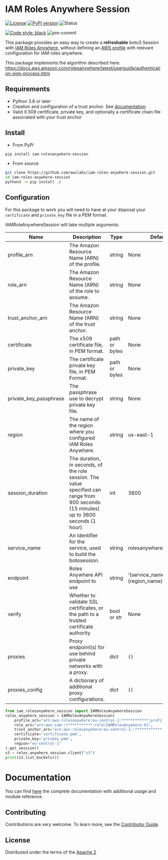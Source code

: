 # IAM Roles Anywhere Session

[![License](https://img.shields.io/badge/License-Apache_2.0-blue.svg)](https://opensource.org/licenses/Apache-2.0)
[![PyPI version](https://badge.fury.io/py/iam-rolesanywhere-session.svg)](https://badge.fury.io/py/iam-rolesanywhere-session)
![Status](https://img.shields.io/pypi/status/iam-rolesanywhere-session.svg)

[![Code style: black](https://img.shields.io/badge/code%20style-black-000000.svg)](https://github.com/psf/black)
![pre-commit](https://img.shields.io/badge/pre--commit-enabled-brightgreen?logo=pre-commit&logoColor=white)

This package provides an easy way to create a __refreshable__ boto3 Session with [IAM Roles Anywhere](https://docs.aws.amazon.com/rolesanywhere/latest/userguide/introduction.html), without defining an [AWS profile](https://docs.aws.amazon.com/rolesanywhere/latest/userguide/credential-helper.html#credential-helper-examples) with relevant configuration for IAM roles anywhere.

This package implements the algorithm described here: <https://docs.aws.amazon.com/rolesanywhere/latest/userguide/authentication-sign-process.html>.

## Requirements

- Python 3.8 or later
- Creation and configuration of a trust anchor. See [documentation](https://docs.aws.amazon.com/rolesanywhere/latest/userguide/getting-started.html)
- Valid X.509 certificate, private key, and optionally a certificate chain file associated with your trust anchor

## Install

- From PyPi

```bash
pip install iam-rolesanywhere-session
```

- From source

```bash
git clone https://github.com/awslabs/iam-roles-anywhere-session.git
cd iam-roles-anywhere-session
python3 -m pip install ./
```

## Configuration

For this package to work you will need to have at your disposal your `certificate` and `private_key` file in a PEM format.

IAMRoleAnywhereSession will take multiple arguments:

| Name                         | Description                                                                                                                              | Type          | Default value                                |
| ---------------------------- | ---------------------------------------------------------------------------------------------------------------------------------------- | ------------- | -------------------------------------------- |
| profile_arn                  | The Amazon Resource Name (ARN) of the profile.                                                                                           | string        | None                                         |
| role_arn                     | The Amazon Resource Name (ARN) of the role to assume.                                                                                    | string        | None                                         |
| trust_anchor_arn             | The Amazon Resource Name (ARN) of the trust anchor.                                                                                      | string        | None                                         |
| certificate                  | The x509 certificate file, in PEM format.                                                                                                | path or bytes | None                                         |
| private_key                  | The certificate private key file, in PEM Format.                                                                                         | path or bytes | None                                         |
| private_key_passphrase       | The passphrase use to decrypt private key file.                                                                                          | string        | None                                         |
| region                       | The name of the region where you configured IAM Roles Anywhere.                                                                          | string        | us-east-1                                    |
| session_duration             | The duration, in seconds, of the role session. The value specified can  range from 900 seconds (15 minutes) up to 3600 seconds (1 hour). | int           | 3600                                         |
| service_name                 | An identifier for the service, used to build the botosession.                                                                            | string        | rolesanywhere                                |
| endpoint                     | Roles Anywhere API endpoint to use                                                                                                       | string        | '{service_name}.{region_name}.amazonaws.com' |
| verify                       | Whether to validate SSL certificates, or the path to a trusted certificate authority                                                     | bool or str   | None                                         |
| proxies                      | Proxy endpoint(s) for use behind private networks with a proxy.                                                                          | dict          | `{}`                                         |
| proxies_config               | A dictionary of additional proxy configurations.                                                                                         | dict          | `{}`                                         |

```python
from iam_rolesanywhere_session import IAMRolesAnywhereSession
roles_anywhere_session = IAMRolesAnywhereSession(
    profile_arn="arn:aws:rolesanywhere:eu-central-1:************:profile/a6294488-77cf-4d4a-8c5c-40b96690bbf0",
    role_arn="arn:aws:iam::************:role/IAMRolesAnywhere-01",
    trust_anchor_arn="arn:aws:rolesanywhere:eu-central-1::************::trust-anchor/4579702c-9abb-47c2-88b2-c734e0b29539",
    certificate='certificate.pem',
    private_key='privkey.pem',
    region="eu-central-1"
).get_session()
s3 = roles_anywhere_session.client("s3")
print(s3.list_buckets())
```

# Documentation

You can find [here](https://awslabs.github.io/iam-roles-anywhere-session/) the complete documentation with additional usage and module reference.

## Contributing

Contributions are very welcome.
To learn more, see the [Contributor Guide](CONTRIBUTING.md).

## License

Distributed under the terms of the [Apache 2](LICENSE)
